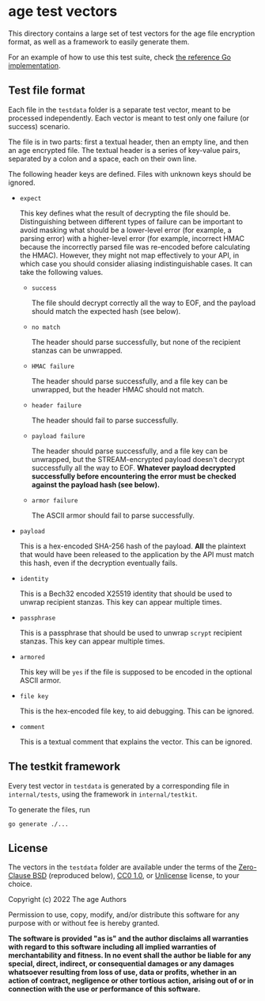 # age test vectors

This directory contains a large set of test vectors for the age file encryption
format, as well as a framework to easily generate them.

For an example of how to use this test suite, check [the reference Go
implementation](https://github.com/FiloSottile/age/blob/bf8d2a39/testkit_test.go).

## Test file format

Each file in the `testdata` folder is a separate test vector, meant to be
processed independently. Each vector is meant to test only one failure (or
success) scenario.

The file is in two parts: first a textual header, then an empty line, and then
an age encrypted file. The textual header is a series of key-value pairs,
separated by a colon and a space, each on their own line.

The following header keys are defined. Files with unknown keys should be
ignored.

- `expect`

  This key defines what the result of decrypting the file should be.
  Distinguishing between different types of failure can be important to avoid
  masking what should be a lower-level error (for example, a parsing error) with
  a higher-level error (for example, incorrect HMAC because the incorrectly
  parsed file was re-encoded before calculating the HMAC). However, they might
  not map effectively to your API, in which case you should consider aliasing
  indistinguishable cases. It can take the following values.

  * `success`

    The file should decrypt correctly all the way to EOF, and the payload should
    match the expected hash (see below).

  * `no match`

    The header should parse successfully, but none of the recipient stanzas can
    be unwrapped.

  * `HMAC failure`

    The header should parse successfully, and a file key can be unwrapped, but
    the header HMAC should not match.

  * `header failure`

    The header should fail to parse successfully.

  * `payload failure`

    The header should parse successfully, and a file key can be unwrapped, but
    the STREAM-encrypted payload doesn't decrypt successfully all the way to
    EOF. **Whatever payload decrypted successfully before encountering the error
    must be checked against the payload hash (see below).**

  * `armor failure`

    The ASCII armor should fail to parse successfully.

- `payload`

  This is a hex-encoded SHA-256 hash of the payload. **All** the plaintext that
  would have been released to the application by the API must match this hash,
  even if the decryption eventually fails.

- `identity`

  This is a Bech32 encoded X25519 identity that should be used to unwrap
  recipient stanzas. This key can appear multiple times.

- `passphrase`

  This is a passphrase that should be used to unwrap `scrypt` recipient stanzas.
  This key can appear multiple times.

- `armored`

  This key will be `yes` if the file is supposed to be encoded in the optional
  ASCII armor.

- `file key`

  This is the hex-encoded file key, to aid debugging. This can be ignored.

- `comment`

  This is a textual comment that explains the vector. This can be ignored.

## The testkit framework

Every test vector in `testdata` is generated by a corresponding file in
`internal/tests`, using the framework in `internal/testkit`.

To generate the files, run

```
go generate ./...
```

## License

The vectors in the `testdata` folder are available under the terms of the
[Zero-Clause BSD](https://opensource.org/licenses/0BSD) (reproduced below),
[CC0 1.0](https://creativecommons.org/publicdomain/zero/1.0/), or
[Unlicense](https://unlicense.org/) license, to your choice.

Copyright (c) 2022 The age Authors

Permission to use, copy, modify, and/or distribute this software for any purpose
with or without fee is hereby granted.

**The software is provided "as is" and the author disclaims all warranties with
regard to this software including all implied warranties of merchantability and
fitness. In no event shall the author be liable for any special, direct,
indirect, or consequential damages or any damages whatsoever resulting from loss
of use, data or profits, whether in an action of contract, negligence or other
tortious action, arising out of or in connection with the use or performance of
this software.**
